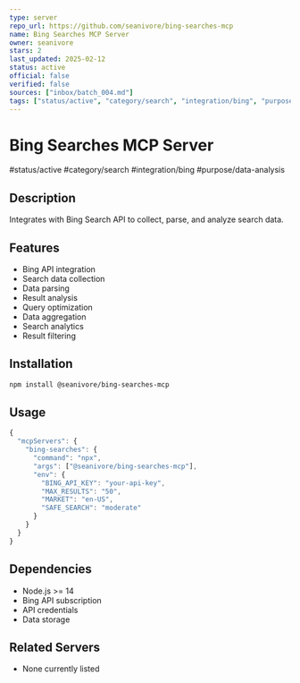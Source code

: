 ```yaml
---
type: server
repo_url: https://github.com/seanivore/bing-searches-mcp
name: Bing Searches MCP Server
owner: seanivore
stars: 2
last_updated: 2025-02-12
status: active
official: false
verified: false
sources: ["inbox/batch_004.md"]
tags: ["status/active", "category/search", "integration/bing", "purpose/data-analysis"]
---
```


# Bing Searches MCP Server

#status/active #category/search #integration/bing #purpose/data-analysis

## Description

Integrates with Bing Search API to collect, parse, and analyze search data.

## Features

- Bing API integration
- Search data collection
- Data parsing
- Result analysis
- Query optimization
- Data aggregation
- Search analytics
- Result filtering

## Installation

```bash
npm install @seanivore/bing-searches-mcp
```

## Usage

```javascript
{
  "mcpServers": {
    "bing-searches": {
      "command": "npx",
      "args": ["@seanivore/bing-searches-mcp"],
      "env": {
        "BING_API_KEY": "your-api-key",
        "MAX_RESULTS": "50",
        "MARKET": "en-US",
        "SAFE_SEARCH": "moderate"
      }
    }
  }
}
```

## Dependencies

- Node.js >= 14
- Bing API subscription
- API credentials
- Data storage

## Related Servers

- None currently listed